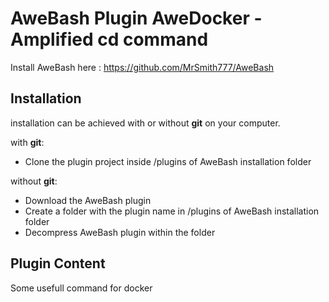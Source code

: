 AweBash Plugin AweDocker - Amplified cd command
===============================================

Install AweBash here : https://github.com/MrSmith777/AweBash

Installation
------------

installation can be achieved with or without **git** on your computer.

with **git**:
 - Clone the plugin project inside /plugins of AweBash installation folder

without **git**:
 - Download the AweBash plugin
 - Create a folder with the plugin name in /plugins of AweBash installation folder
 - Decompress AweBash plugin within the folder
 
Plugin Content
--------------

Some usefull command for docker